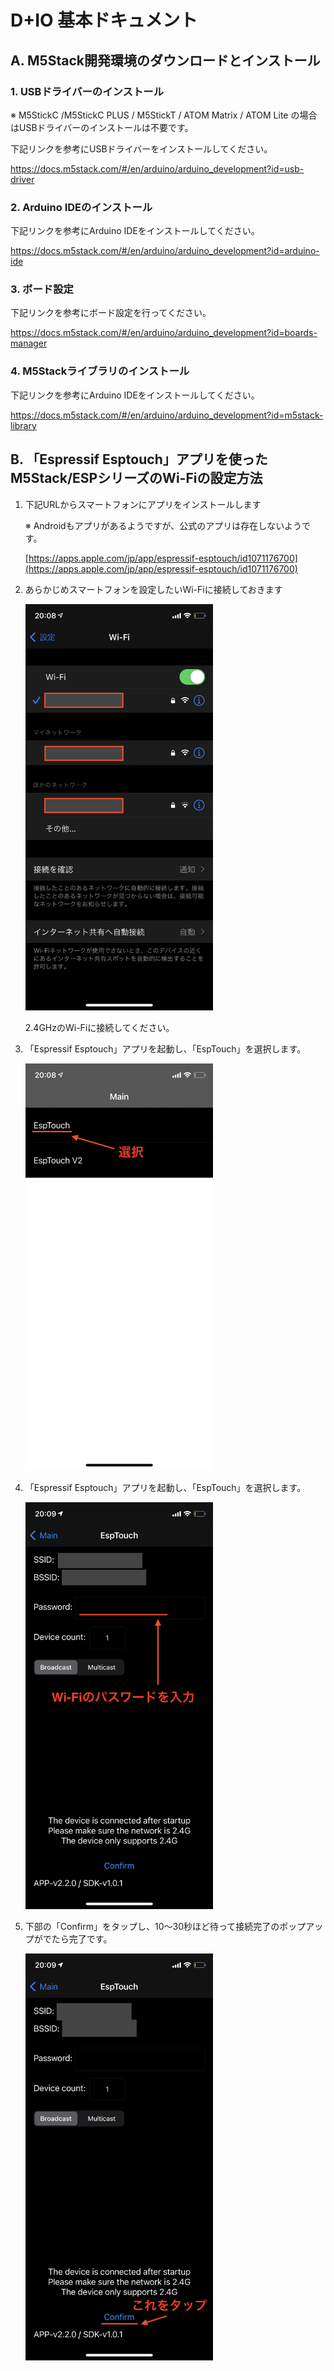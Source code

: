 # D+IO 基本ドキュメント

## A. M5Stack開発環境のダウンロードとインストール

### 1. USBドライバーのインストール

※ M5StickC /M5StickC PLUS / M5StickT / ATOM Matrix / ATOM Lite の場合はUSBドライバーのインストールは不要です。

下記リンクを参考にUSBドライバーをインストールしてください。

https://docs.m5stack.com/#/en/arduino/arduino_development?id=usb-driver

### 2. Arduino IDEのインストール

下記リンクを参考にArduino IDEをインストールしてください。

https://docs.m5stack.com/#/en/arduino/arduino_development?id=arduino-ide

### 3. ボード設定

下記リンクを参考にボード設定を行ってください。

https://docs.m5stack.com/#/en/arduino/arduino_development?id=boards-manager

### 4. M5Stackライブラリのインストール

下記リンクを参考にArduino IDEをインストールしてください。

https://docs.m5stack.com/#/en/arduino/arduino_development?id=m5stack-library

## B. 「Espressif Esptouch」アプリを使ったM5Stack/ESPシリーズのWi-Fiの設定方法

1. 下記URLからスマートフォンにアプリをインストールします

	※ Androidもアプリがあるようですが、公式のアプリは存在しないようです。

	[https://apps.apple.com/jp/app/espressif-esptouch/id1071176700](https://apps.apple.com/jp/app/espressif-esptouch/id1071176700)

1. あらかじめスマートフォンを設定したいWi-Fiに接続しておきます

    <img src="images/connect_wifi_ssid.png" width="300px" />

    2.4GHzのWi-Fiに接続してください。

1. 「Espressif Esptouch」アプリを起動し、「EspTouch」を選択します。

    <img src="images/launch_app.png" width="300px" />

1. 「Espressif Esptouch」アプリを起動し、「EspTouch」を選択します。

    <img src="images/input_password.png" width="300px" />

1. 下部の「Confirm」をタップし、10〜30秒ほど待って接続完了のポップアップがでたら完了です。

    <img src="images/tap_confirm.png" width="300px" />